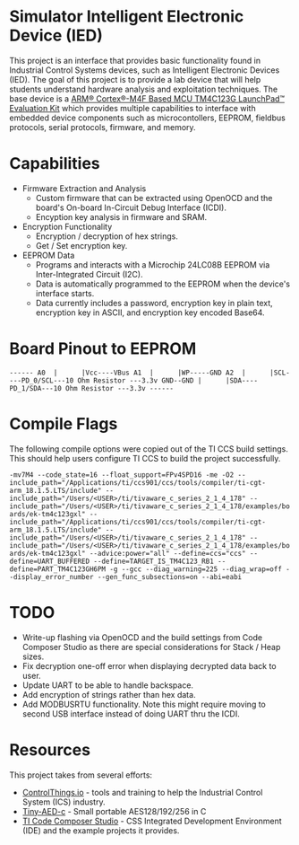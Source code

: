 # Simulator Intelligent Electronic Device (IED)
This project is an interface that provides basic functionality found in Industrial Control Systems devices, such as Intelligent Electronic Devices (IED). The goal of this project is to provide a lab device that will help students understand hardware analysis and exploitation techniques. The base device is a [ARM® Cortex®-M4F Based MCU TM4C123G LaunchPad™ Evaluation Kit](http://www.ti.com/tool/EK-TM4C123GXL) which provides multiple capabilities to interface with embedded device components such as microcontollers, EEPROM, fieldbus protocols, serial protocols, firmware, and memory.

# Capabilities

* Firmware Extraction and Analysis
  * Custom firmware that can be extracted using OpenOCD and the board's On-board In-Circuit Debug Interface (ICDI).
  * Encyption key analysis in firmware and SRAM.
* Encryption Functionality
  * Encryption / decryption of hex strings.
  * Get / Set encryption key.
* EEPROM Data
  * Programs and interacts with a Microchip 24LC08B EEPROM via Inter-Integrated Circuit (I2C).
  * Data is automatically programmed to the EEPROM when the device's interface starts.
  * Data currently includes a password, encryption key in plain text, encryption key in ASCII, and encryption key encoded Base64.

# Board Pinout to EEPROM
`
           ------
      A0  |      |Vcc----VBus
      A1  |      |WP-----GND
      A2  |      |SCL----PD_0/SCL---10 Ohm Resistor ---3.3v
 GND--GND |      |SDA----PD_1/SDA---10 Ohm Resistor ---3.3v
           ------
`

# Compile Flags

The following compile options were copied out of the TI CCS build settings. This should help users configure TI CCS to build the project successfully.

`
-mv7M4 --code_state=16 --float_support=FPv4SPD16 -me -O2 --include_path="/Applications/ti/ccs901/ccs/tools/compiler/ti-cgt-arm_18.1.5.LTS/include" --include_path="/Users/<USER>/ti/tivaware_c_series_2_1_4_178" --include_path="/Users/<USER>/ti/tivaware_c_series_2_1_4_178/examples/boards/ek-tm4c123gxl" --include_path="/Applications/ti/ccs901/ccs/tools/compiler/ti-cgt-arm_18.1.5.LTS/include" --include_path="/Users/<USER>/ti/tivaware_c_series_2_1_4_178" --include_path="/Users/<USER>/ti/tivaware_c_series_2_1_4_178/examples/boards/ek-tm4c123gxl" --advice:power="all" --define=ccs="ccs" --define=UART_BUFFERED --define=TARGET_IS_TM4C123_RB1 --define=PART_TM4C123GH6PM -g --gcc --diag_warning=225 --diag_wrap=off --display_error_number --gen_func_subsections=on --abi=eabi
`

# TODO

* Write-up flashing via OpenOCD and the build settings from Code Composer Studio as there are special considerations for Stack / Heap sizes.
* Fix decryption one-off error when displaying decrypted data back to user.
* Update UART to be able to handle backspace.
* Add encryption of strings rather than hex data.
* Add MODBUSRTU functionality. Note this might require moving to second USB interface instead of doing UART thru the ICDI.

# Resources
This project takes from several efforts:

* [ControlThings.io](https://www.controlthings.io) - tools and training to help the Industrial Control System (ICS) industry.
* [Tiny-AED-c](https://github.com/kokke/tiny-AES-c) - Small portable AES128/192/256 in C
* [TI Code Composer Studio](http://www.ti.com/tool/CCSTUDIO) - CSS Integrated Development Environment (IDE) and the example projects it provides.
